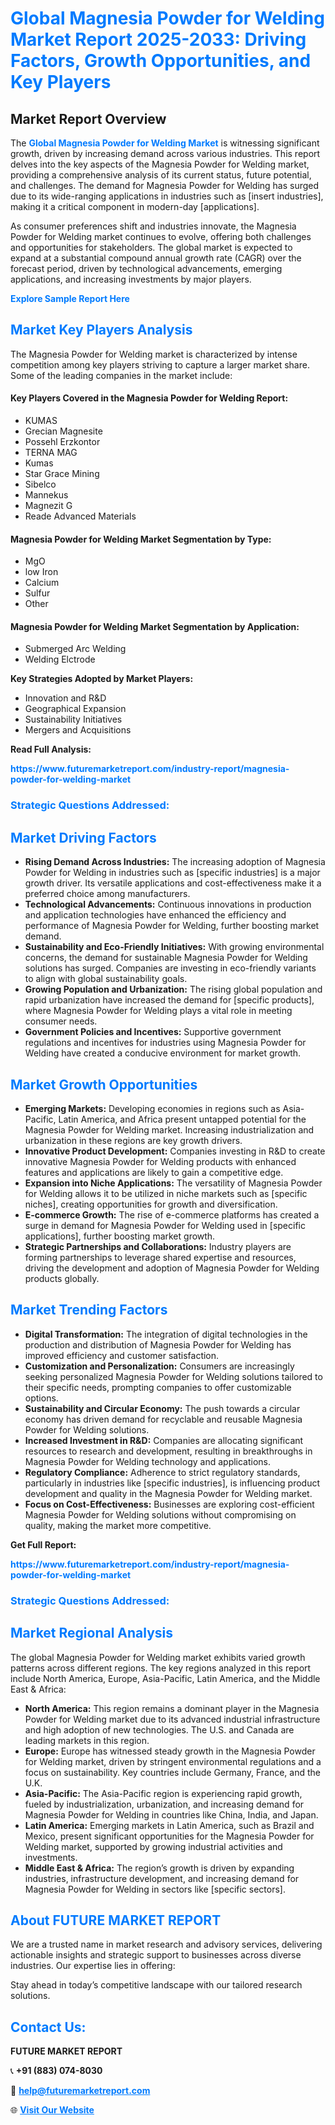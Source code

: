<h1 style="color: #007BFF;">Global Magnesia Powder for Welding Market Report 2025-2033: Driving Factors, Growth Opportunities, and Key Players</h1>

<section id="overview">
<h2>Market Report Overview</h2>
<p>The <a href="https://www.futuremarketreport.com/industry-report/magnesia-powder-for-welding-market" style="color: #007BFF; text-decoration: none;"><strong>Global Magnesia Powder for Welding Market</strong></a> is witnessing significant growth, driven by increasing demand across various industries. This report delves into the key aspects of the Magnesia Powder for Welding market, providing a comprehensive analysis of its current status, future potential, and challenges. The demand for Magnesia Powder for Welding has surged due to its wide-ranging applications in industries such as [insert industries], making it a critical component in modern-day [applications].</p>
<p>As consumer preferences shift and industries innovate, the Magnesia Powder for Welding market continues to evolve, offering both challenges and opportunities for stakeholders. The global market is expected to expand at a substantial compound annual growth rate (CAGR) over the forecast period, driven by technological advancements, emerging applications, and increasing investments by major players.</p>
</section>

<section id="overview">
<p><a href="https://www.futuremarketreport.com/request-sample/reportId=59680" style="color: #007BFF; text-decoration: none;"><strong>Explore Sample Report Here</strong></a></p>
</section>

<section id="key-players">
<h2 style="color: #007BFF;">Market Key Players Analysis</h2>
<p>The Magnesia Powder for Welding market is characterized by intense competition among key players striving to capture a larger market share. Some of the leading companies in the market include:</p>
<h4>Key Players Covered in the Magnesia Powder for Welding Report:</h4>
<ul><li>KUMAS</li><li>Grecian Magnesite</li><li>Possehl Erzkontor</li><li>TERNA MAG</li><li>Kumas</li><li>Star Grace Mining</li><li>Sibelco</li><li>Mannekus</li><li>Magnezit G</li><li>Reade Advanced Materials</li></ul>
<h4>Magnesia Powder for Welding Market Segmentation by Type:</h4>
<ul><li>MgO</li><li>low Iron</li><li>Calcium</li><li>Sulfur</li><li>Other</li></ul>

<h4>Magnesia Powder for Welding Market Segmentation by Application:</h4>
<ul><li>Submerged Arc Welding</li><li>Welding Elctrode</li></ul>
<p><strong>Key Strategies Adopted by Market Players:</strong></p>
<ul>
<li>Innovation and R&D</li>
<li>Geographical Expansion</li>
<li>Sustainability Initiatives</li>
<li>Mergers and Acquisitions</li>
</ul>
</section>

<section>
<p><strong>Read Full Analysis: </strong></p><a href="https://www.futuremarketreport.com/industry-report/magnesia-powder-for-welding-market" style="color: #007BFF; text-decoration: none;"><strong>https://www.futuremarketreport.com/industry-report/magnesia-powder-for-welding-market</strong></a>
<h3 style="color: #007BFF;">Strategic Questions Addressed:</h3>
</section>

<section id="driving-factors">
<h2 style="color: #007BFF;">Market Driving Factors</h2>
<ul>
<li><strong>Rising Demand Across Industries:</strong> The increasing adoption of Magnesia Powder for Welding in industries such as [specific industries] is a major growth driver. Its versatile applications and cost-effectiveness make it a preferred choice among manufacturers.</li>
<li><strong>Technological Advancements:</strong> Continuous innovations in production and application technologies have enhanced the efficiency and performance of Magnesia Powder for Welding, further boosting market demand.</li>
<li><strong>Sustainability and Eco-Friendly Initiatives:</strong> With growing environmental concerns, the demand for sustainable Magnesia Powder for Welding solutions has surged. Companies are investing in eco-friendly variants to align with global sustainability goals.</li>
<li><strong>Growing Population and Urbanization:</strong> The rising global population and rapid urbanization have increased the demand for [specific products], where Magnesia Powder for Welding plays a vital role in meeting consumer needs.</li>
<li><strong>Government Policies and Incentives:</strong> Supportive government regulations and incentives for industries using Magnesia Powder for Welding have created a conducive environment for market growth.</li>
</ul>
</section>

<section id="growth-opportunities">
<h2 style="color: #007BFF;">Market Growth Opportunities</h2>
<ul>
<li><strong>Emerging Markets:</strong> Developing economies in regions such as Asia-Pacific, Latin America, and Africa present untapped potential for the Magnesia Powder for Welding market. Increasing industrialization and urbanization in these regions are key growth drivers.</li>
<li><strong>Innovative Product Development:</strong> Companies investing in R&D to create innovative Magnesia Powder for Welding products with enhanced features and applications are likely to gain a competitive edge.</li>
<li><strong>Expansion into Niche Applications:</strong> The versatility of Magnesia Powder for Welding allows it to be utilized in niche markets such as [specific niches], creating opportunities for growth and diversification.</li>
<li><strong>E-commerce Growth:</strong> The rise of e-commerce platforms has created a surge in demand for Magnesia Powder for Welding used in [specific applications], further boosting market growth.</li>
<li><strong>Strategic Partnerships and Collaborations:</strong> Industry players are forming partnerships to leverage shared expertise and resources, driving the development and adoption of Magnesia Powder for Welding products globally.</li>
</ul>
</section>

<section id="trending-factors">
<h2 style="color: #007BFF;">Market Trending Factors</h2>
<ul>
<li><strong>Digital Transformation:</strong> The integration of digital technologies in the production and distribution of Magnesia Powder for Welding has improved efficiency and customer satisfaction.</li>
<li><strong>Customization and Personalization:</strong> Consumers are increasingly seeking personalized Magnesia Powder for Welding solutions tailored to their specific needs, prompting companies to offer customizable options.</li>
<li><strong>Sustainability and Circular Economy:</strong> The push towards a circular economy has driven demand for recyclable and reusable Magnesia Powder for Welding solutions.</li>
<li><strong>Increased Investment in R&D:</strong> Companies are allocating significant resources to research and development, resulting in breakthroughs in Magnesia Powder for Welding technology and applications.</li>
<li><strong>Regulatory Compliance:</strong> Adherence to strict regulatory standards, particularly in industries like [specific industries], is influencing product development and quality in the Magnesia Powder for Welding market.</li>
<li><strong>Focus on Cost-Effectiveness:</strong> Businesses are exploring cost-efficient Magnesia Powder for Welding solutions without compromising on quality, making the market more competitive.</li>
</ul>
</section>

<section>
<p><strong>Get Full Report: </strong></p><a href="https://www.futuremarketreport.com/industry-report/magnesia-powder-for-welding-market" style="color: #007BFF; text-decoration: none;"><strong>https://www.futuremarketreport.com/industry-report/magnesia-powder-for-welding-market</strong></a>
<h3 style="color: #007BFF;">Strategic Questions Addressed:</h3>
</section>


<section id="regional-analysis">
<h2 style="color: #007BFF;">Market Regional Analysis</h2>
<p>The global Magnesia Powder for Welding market exhibits varied growth patterns across different regions. The key regions analyzed in this report include North America, Europe, Asia-Pacific, Latin America, and the Middle East & Africa:</p>
<ul>
<li><strong>North America:</strong> This region remains a dominant player in the Magnesia Powder for Welding market due to its advanced industrial infrastructure and high adoption of new technologies. The U.S. and Canada are leading markets in this region.</li>
<li><strong>Europe:</strong> Europe has witnessed steady growth in the Magnesia Powder for Welding market, driven by stringent environmental regulations and a focus on sustainability. Key countries include Germany, France, and the U.K.</li>
<li><strong>Asia-Pacific:</strong> The Asia-Pacific region is experiencing rapid growth, fueled by industrialization, urbanization, and increasing demand for Magnesia Powder for Welding in countries like China, India, and Japan.</li>
<li><strong>Latin America:</strong> Emerging markets in Latin America, such as Brazil and Mexico, present significant opportunities for the Magnesia Powder for Welding market, supported by growing industrial activities and investments.</li>
<li><strong>Middle East & Africa:</strong> The region’s growth is driven by expanding industries, infrastructure development, and increasing demand for Magnesia Powder for Welding in sectors like [specific sectors].</li>
</ul>
</section>

<footer>
<h2 style="color: #007BFF;">About FUTURE MARKET REPORT</h2>
<p>We are a trusted name in market research and advisory services, delivering actionable insights and strategic support to businesses across diverse industries. Our expertise lies in offering:</p>

<p>Stay ahead in today’s competitive landscape with our tailored research solutions.</p>

<h2 style="color: #007BFF;">Contact Us:</h2>
<p><strong>FUTURE MARKET REPORT</strong></p>
<p>📞 <strong>+91 (883) 074-8030</strong></p>
<p>📧 <strong><a href="mailto:help@futuremarketreport.com" style="color: #007BFF;">help@futuremarketreport.com</a></strong></p>
<p>🌐 <strong><a href="https://www.futuremarketreport.com/" style="color: #007BFF;">Visit Our Website</a></strong></p>
</footer>